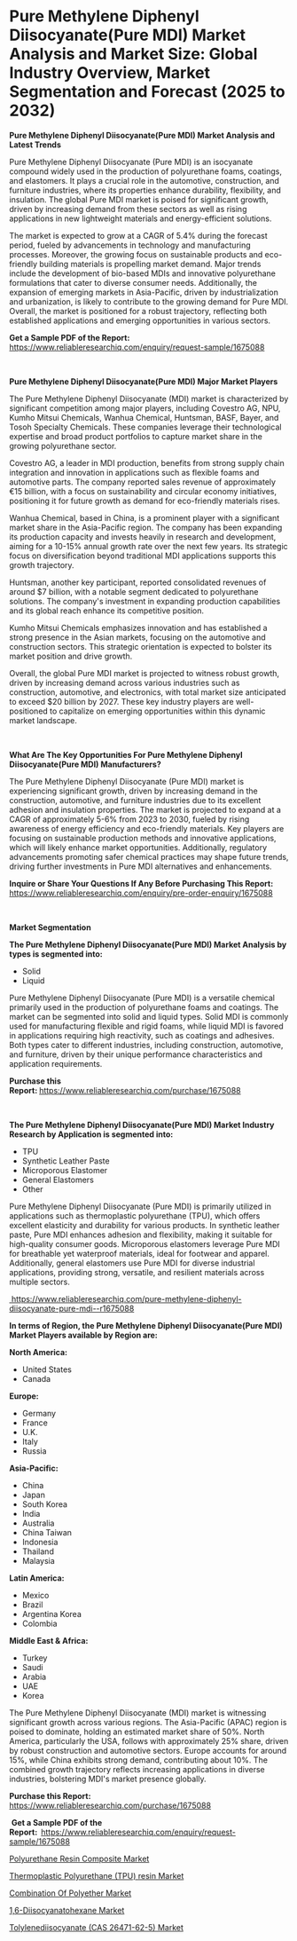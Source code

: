 <p><h1>Pure Methylene Diphenyl Diisocyanate(Pure MDI) Market Analysis and Market Size: Global Industry Overview, Market Segmentation and Forecast (2025 to 2032)</h1></p><p><strong>Pure Methylene Diphenyl Diisocyanate(Pure MDI) Market Analysis and Latest Trends</strong></p>
<p><p>Pure Methylene Diphenyl Diisocyanate (Pure MDI) is an isocyanate compound widely used in the production of polyurethane foams, coatings, and elastomers. It plays a crucial role in the automotive, construction, and furniture industries, where its properties enhance durability, flexibility, and insulation. The global Pure MDI market is poised for significant growth, driven by increasing demand from these sectors as well as rising applications in new lightweight materials and energy-efficient solutions.</p><p>The market is expected to grow at a CAGR of 5.4% during the forecast period, fueled by advancements in technology and manufacturing processes. Moreover, the growing focus on sustainable products and eco-friendly building materials is propelling market demand. Major trends include the development of bio-based MDIs and innovative polyurethane formulations that cater to diverse consumer needs. Additionally, the expansion of emerging markets in Asia-Pacific, driven by industrialization and urbanization, is likely to contribute to the growing demand for Pure MDI. Overall, the market is positioned for a robust trajectory, reflecting both established applications and emerging opportunities in various sectors.</p></p>
<p><strong>Get a Sample PDF of the Report:&nbsp;</strong> <a href="https://www.reliableresearchiq.com/enquiry/request-sample/1675088?utm_campaign=1900&utm_medium=2&utm_source=Github&utm_content=ia&utm_term=25032025&utm_id=pure-methylene-diphenyl-diisocyanatepure-mdi">https://www.reliableresearchiq.com/enquiry/request-sample/1675088</a></p>
<p>&nbsp;</p>
<p><strong>Pure Methylene Diphenyl Diisocyanate(Pure MDI) Major Market Players</strong></p>
<p><p>The Pure Methylene Diphenyl Diisocyanate (MDI) market is characterized by significant competition among major players, including Covestro AG, NPU, Kumho Mitsui Chemicals, Wanhua Chemical, Huntsman, BASF, Bayer, and Tosoh Specialty Chemicals. These companies leverage their technological expertise and broad product portfolios to capture market share in the growing polyurethane sector.</p><p>Covestro AG, a leader in MDI production, benefits from strong supply chain integration and innovation in applications such as flexible foams and automotive parts. The company reported sales revenue of approximately €15 billion, with a focus on sustainability and circular economy initiatives, positioning it for future growth as demand for eco-friendly materials rises.</p><p>Wanhua Chemical, based in China, is a prominent player with a significant market share in the Asia-Pacific region. The company has been expanding its production capacity and invests heavily in research and development, aiming for a 10-15% annual growth rate over the next few years. Its strategic focus on diversification beyond traditional MDI applications supports this growth trajectory.</p><p>Huntsman, another key participant, reported consolidated revenues of around $7 billion, with a notable segment dedicated to polyurethane solutions. The company's investment in expanding production capabilities and its global reach enhance its competitive position.</p><p>Kumho Mitsui Chemicals emphasizes innovation and has established a strong presence in the Asian markets, focusing on the automotive and construction sectors. This strategic orientation is expected to bolster its market position and drive growth.</p><p>Overall, the global Pure MDI market is projected to witness robust growth, driven by increasing demand across various industries such as construction, automotive, and electronics, with total market size anticipated to exceed $20 billion by 2027. These key industry players are well-positioned to capitalize on emerging opportunities within this dynamic market landscape.</p></p>
<p>&nbsp;</p>
<p><strong>What Are The Key Opportunities For Pure Methylene Diphenyl Diisocyanate(Pure MDI) Manufacturers?</strong></p>
<p><p>The Pure Methylene Diphenyl Diisocyanate (Pure MDI) market is experiencing significant growth, driven by increasing demand in the construction, automotive, and furniture industries due to its excellent adhesion and insulation properties. The market is projected to expand at a CAGR of approximately 5-6% from 2023 to 2030, fueled by rising awareness of energy efficiency and eco-friendly materials. Key players are focusing on sustainable production methods and innovative applications, which will likely enhance market opportunities. Additionally, regulatory advancements promoting safer chemical practices may shape future trends, driving further investments in Pure MDI alternatives and enhancements.</p></p>
<p><strong>Inquire or Share Your Questions If Any Before Purchasing This Report:</strong> <a href="https://www.reliableresearchiq.com/enquiry/pre-order-enquiry/1675088?utm_campaign=1900&utm_medium=2&utm_source=Github&utm_content=ia&utm_term=25032025&utm_id=pure-methylene-diphenyl-diisocyanatepure-mdi">https://www.reliableresearchiq.com/enquiry/pre-order-enquiry/1675088</a></p>
<p>&nbsp;</p>
<p><strong>Market Segmentation</strong></p>
<p><strong>The Pure Methylene Diphenyl Diisocyanate(Pure MDI) Market Analysis by types is segmented into:</strong></p>
<p><ul><li>Solid</li><li>Liquid</li></ul></p>
<p><p>Pure Methylene Diphenyl Diisocyanate (Pure MDI) is a versatile chemical primarily used in the production of polyurethane foams and coatings. The market can be segmented into solid and liquid types. Solid MDI is commonly used for manufacturing flexible and rigid foams, while liquid MDI is favored in applications requiring high reactivity, such as coatings and adhesives. Both types cater to different industries, including construction, automotive, and furniture, driven by their unique performance characteristics and application requirements.</p></p>
<p><strong>Purchase this Report:&nbsp;</strong><a href="https://www.reliableresearchiq.com/purchase/1675088?utm_campaign=1900&utm_medium=2&utm_source=Github&utm_content=ia&utm_term=25032025&utm_id=pure-methylene-diphenyl-diisocyanatepure-mdi">https://www.reliableresearchiq.com/purchase/1675088</a></p>
<p>&nbsp;</p>
<p><strong>The Pure Methylene Diphenyl Diisocyanate(Pure MDI) Market Industry Research by Application is segmented into:</strong></p>
<p><ul><li>TPU</li><li>Synthetic Leather Paste</li><li>Microporous Elastomer</li><li>General Elastomers</li><li>Other</li></ul></p>
<p><p>Pure Methylene Diphenyl Diisocyanate (Pure MDI) is primarily utilized in applications such as thermoplastic polyurethane (TPU), which offers excellent elasticity and durability for various products. In synthetic leather paste, Pure MDI enhances adhesion and flexibility, making it suitable for high-quality consumer goods. Microporous elastomers leverage Pure MDI for breathable yet waterproof materials, ideal for footwear and apparel. Additionally, general elastomers use Pure MDI for diverse industrial applications, providing strong, versatile, and resilient materials across multiple sectors.</p></p>
<p><a href="https://www.reliableresearchiq.com/pure-methylene-diphenyl-diisocyanate-pure-mdi--r1675088?utm_campaign=1900&utm_medium=2&utm_source=Github&utm_content=ia&utm_term=25032025&utm_id=pure-methylene-diphenyl-diisocyanatepure-mdi">&nbsp;https://www.reliableresearchiq.com/pure-methylene-diphenyl-diisocyanate-pure-mdi--r1675088</a></p>
<p><strong>In terms of Region, the Pure Methylene Diphenyl Diisocyanate(Pure MDI) Market Players available by Region are:</strong></p>
<p>
    <p> <strong> North America: </strong>
        <ul>
            <li>United States</li>
            <li>Canada</li>
        </ul>
        </p> 
    <p> <strong> Europe: </strong>
        <ul>
            <li>Germany</li>
            <li>France</li>
            <li>U.K.</li>
            <li>Italy</li>
            <li>Russia</li>
        </ul>
        </p> 
    <p> <strong> Asia-Pacific: </strong>
        <ul>
            <li>China</li>
            <li>Japan</li>
            <li>South Korea</li>
            <li>India</li>
            <li>Australia</li>
            <li>China Taiwan</li>
            <li>Indonesia</li>
            <li>Thailand</li>
            <li>Malaysia</li>
        </ul>
        </p> 
    <p> <strong> Latin America: </strong>
        <ul>
            <li>Mexico</li>
            <li>Brazil</li>
            <li>Argentina Korea</li>
            <li>Colombia</li>
        </ul>
        </p> 
    <p> <strong> Middle East & Africa: </strong>
        <ul>
            <li>Turkey</li>
            <li>Saudi</li>
            <li>Arabia</li>
            <li>UAE</li>
            <li>Korea</li>
        </ul>
    </p>
    </p>
<p><p>The Pure Methylene Diphenyl Diisocyanate (MDI) market is witnessing significant growth across various regions. The Asia-Pacific (APAC) region is poised to dominate, holding an estimated market share of 50%. North America, particularly the USA, follows with approximately 25% share, driven by robust construction and automotive sectors. Europe accounts for around 15%, while China exhibits strong demand, contributing about 10%. The combined growth trajectory reflects increasing applications in diverse industries, bolstering MDI's market presence globally.</p></p>
<p><strong>Purchase this Report: </strong><a href="https://www.reliableresearchiq.com/purchase/1675088?utm_campaign=1900&utm_medium=2&utm_source=Github&utm_content=ia&utm_term=25032025&utm_id=pure-methylene-diphenyl-diisocyanatepure-mdi">https://www.reliableresearchiq.com/purchase/1675088</a></p>
<p>&nbsp;<strong>Get a Sample PDF of the Report:&nbsp;&nbsp;</strong><a href="https://www.reliableresearchiq.com/enquiry/request-sample/1675088?utm_campaign=1900&utm_medium=2&utm_source=Github&utm_content=ia&utm_term=25032025&utm_id=pure-methylene-diphenyl-diisocyanatepure-mdi">https://www.reliableresearchiq.com/enquiry/request-sample/1675088</a></p>
<p><strong></strong></p>
<p><p><a href="https://github.com/kanetaerkid/Market-Research-Report-List-1/blob/main/polyurethane-resin-composite-market.md?utm_campaign=1900&utm_medium=2&utm_source=Github&utm_content=ia&utm_term=25032025&utm_id=pure-methylene-diphenyl-diisocyanatepure-mdi">Polyurethane Resin Composite Market</a></p><p><a href="https://github.com/busamoleankk/Market-Research-Report-List-1/blob/main/thermoplastic-polyurethane-tpu-resin-market.md?utm_campaign=1900&utm_medium=2&utm_source=Github&utm_content=ia&utm_term=25032025&utm_id=pure-methylene-diphenyl-diisocyanatepure-mdi">Thermoplastic Polyurethane (TPU) resin Market</a></p><p><a href="https://github.com/madethkijori/Market-Research-Report-List-1/blob/main/combination-of-polyether-market.md?utm_campaign=1900&utm_medium=2&utm_source=Github&utm_content=ia&utm_term=25032025&utm_id=pure-methylene-diphenyl-diisocyanatepure-mdi">Combination Of Polyether Market</a></p><p><a href="https://github.com/cayposshefin/Market-Research-Report-List-1/blob/main/16-diisocyanatohexane-market.md?utm_campaign=1900&utm_medium=2&utm_source=Github&utm_content=ia&utm_term=25032025&utm_id=pure-methylene-diphenyl-diisocyanatepure-mdi">1,6-Diisocyanatohexane Market</a></p><p><a href="https://github.com/leoustolja/Market-Research-Report-List-1/blob/main/tolylenediisocyanate-cas-26471-62-5-market.md?utm_campaign=1900&utm_medium=2&utm_source=Github&utm_content=ia&utm_term=25032025&utm_id=pure-methylene-diphenyl-diisocyanatepure-mdi">Tolylenediisocyanate (CAS 26471-62-5) Market</a></p></p>
